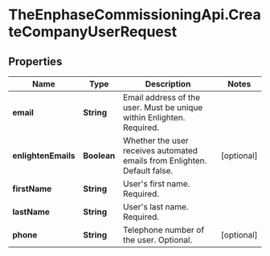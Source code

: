 # TheEnphaseCommissioningApi.CreateCompanyUserRequest

## Properties

Name | Type | Description | Notes
------------ | ------------- | ------------- | -------------
**email** | **String** | Email address of the user. Must be unique within Enlighten. Required. | 
**enlightenEmails** | **Boolean** | Whether the user receives automated emails from Enlighten. Default false. | [optional] 
**firstName** | **String** | User&#39;s first name. Required. | 
**lastName** | **String** | User&#39;s last name. Required. | 
**phone** | **String** | Telephone number of the user. Optional. | [optional] 


